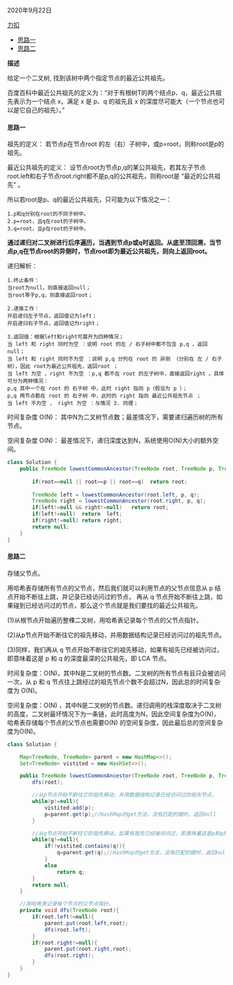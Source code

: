 2020年9月22日

[力扣](https://leetcode-cn.com/problems/lowest-common-ancestor-of-a-binary-tree/)

- [思路一](#思路一)
- [思路二](#思路二)

**描述**

给定一个二叉树, 找到该树中两个指定节点的最近公共祖先。

百度百科中最近公共祖先的定义为：“对于有根树T的两个结点p、q，最近公共祖先表示为一个结点 x，满足 x 是 p、q 的祖先且 x 的深度尽可能大（一个节点也可以是它自己的祖先）。”

#### 思路一

祖先的定义： 若节点p在节点root 的左（右）子树中，或p=root，则称root是p的祖先。

最近公共祖先的定义： 设节点root为节点p,q的某公共祖先，若其左子节点root.left和右子节点root.right都不是p,q的公共祖先，则称root是 “最近的公共祖先” 。

所以若root是p、q的最近公共祖先，只可能为以下情况之一：
```
1.p和q分别在root的不同子树中。
2.p=root，且q在root的子树中。
3.q=root，且p在root的子树中。
```
**通过递归对二叉树进行后序遍历，当遇到节点p或q时返回。从底至顶回溯，当节点p,q在节点root的异侧时，节点root即为最近公共祖先，则向上返回root。**

递归解析：
```
1.终止条件：
当root为null，则直接返回null；
当root等于p,q，则直接返回root；

2.递推工作：
开启递归左子节点，返回值记为left；
开启递归右子节点，返回值记为right；

3.返回值：根据left和right可展开为四种情况；
当 left 和 right 同时为空 ：说明 root 的左 / 右子树中都不包含 p,q ，返回 null；
当 left 和 right 同时不为空 ：说明 p,q 分列在 root 的 异侧 （分别在 左 / 右子树），因此 root为最近公共祖先，返回root ；
当 left 为空 ，right 不为空 ：p,q 都不在 root 的左子树中，直接返回right 。具体可分为两种情况：
p,q 其中一个在 root 的 右子树 中，此时 right 指向 p（假设为 p ）；
p,q 两节点都在 root 的 右子树 中，此时的 right 指向 最近公共祖先节点 ；
当 left 不为空 ， right 为空 ：与情况 3. 同理；
```
时间复杂度 O(N)： 其中N为二叉树节点数；最差情况下，需要递归遍历树的所有节点。

空间复杂度 O(N)： 最差情况下，递归深度达到N，系统使用O(N)大小的额外空间。
```java
class Solution {
    public TreeNode lowestCommonAncestor(TreeNode root, TreeNode p, TreeNode q) {
        
        if(root==null || root==p || root==q)  return root;
        
        TreeNode left = lowestCommonAncestor(root.left, p, q);
        TreeNode right = lowestCommonAncestor(root.right, p, q);
        if(left!=null && right!=null)   return root;
        if(left!=null)  return  left;
        if(right!=null) return right;
        return null;  
    }
}
```

#### 思路二

存储父节点。

用哈希表存储所有节点的父节点，然后我们就可以利用节点的父节点信息从 p 结点开始不断往上跳，并记录已经访问过的节点，
再从 q 节点开始不断往上跳，如果碰到已经访问过的节点，那么这个节点就是我们要找的最近公共祖先。

(1)从根节点开始遍历整棵二叉树，用哈希表记录每个节点的父节点指针。

(2)从p节点开始不断往它的祖先移动，并用数据结构记录已经访问过的祖先节点。

(3)同样，我们再从 q 节点开始不断往它的祖先移动，如果有祖先已经被访问过，即意味着这是 p 和 q 的深度最深的公共祖先，即 LCA 节点。


时间复杂度：O(N)，其中N是二叉树的节点数。二叉树的所有节点有且只会被访问一次，从 p 和 q 节点往上跳经过的祖先节点个数不会超过N，因此总的时间复杂度为 O(N)。

空间复杂度：O(N) ，其中N是二叉树的节点数。递归调用的栈深度取决于二叉树的高度，二叉树最坏情况下为一条链，此时高度为N，因此空间复杂度为O(N)，
哈希表存储每个节点的父节点也需要O(N) 的空间复杂度，因此最后总的空间复杂度为O(N)。

```java
class Solution {

    Map<TreeNode, TreeNode> parent = new HashMap<>();
    Set<TreeNode> vistited = new HashSet<>();

    public TreeNode lowestCommonAncestor(TreeNode root, TreeNode p, TreeNode q) {
        dfs(root);

        //从p节点开始不断往它的祖先移动，并用数据结构记录已经访问过的祖先节点。
        while(p!=null){
            vistited.add(p);
            p=parent.get(p);//HashMap的get方法，没有匹配的键时，返回null
        }

        //从q节点开始不断往它的祖先移动，如果有祖先已经被访问过，即意味着这是p和q的深度最深的公共祖先
        while(q!=null){
            if(!vistited.contains(q)){
                q=parent.get(q);//HashMap的get方法，没有匹配的键时，返回null
            }
            else
                return q;
        }
        return null;
    }

    //用哈希表记录每个节点的父节点指针。
    private void dfs(TreeNode root){
        if(root.left!=null){
            parent.put(root.left,root);
            dfs(root.left);
        }
        if(root.right!=null){
            parent.put(root.right,root);
            dfs(root.right);
        }
    }
}
```
